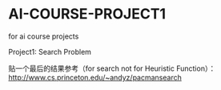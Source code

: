# AI-COURSE-PROJECT1
for ai course projects

Project1: Search Problem

贴一个最后的结果参考（for search not for Heuristic Function）：http://www.cs.princeton.edu/~andyz/pacmansearch
